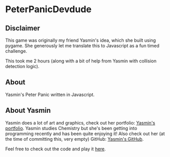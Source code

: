 # PeterPanicDevdude

## Disclaimer
This game was originally my friend Yasmin's idea, which she built using pygame. She generously let me translate this to Javascript as a fun timed challenge.

This took me 2 hours (along with a bit of help from Yasmin with collision detection logic).

## About
Yasmin's Peter Panic written in Javascript.

## About Yasmin
Yasmin does a lot of art and graphics, check out her portfolio: [Yasmin's portfolio](http://handyheart.tumblr.com).
Yasmin studies Chemistry but she's been getting into programming recently and has been quite enjoying it!
Also check out her (at the time of committing this, very empty) GitHub: [Yasmin's GitHub](https://github.com/yasmojam).

Feel free to check out the code and play it [here](https://devdudesami.github.io/AlienKamikazeWeb/game.html).
